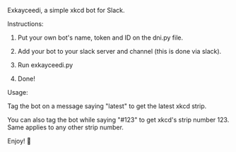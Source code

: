 Exkayceedi, a simple xkcd bot for Slack.

Instructions:

1) Put your own bot's name, token and ID on the dni.py file.

2) Add your bot to your slack server and channel (this is done via slack).

3) Run exkayceedi.py

4) Done!

Usage:

Tag the bot on a message saying "latest" to get the latest xkcd strip.

You can also tag the bot while saying "#123" to get xkcd's strip number 123. Same applies to any other strip number.

Enjoy! :cookie:
